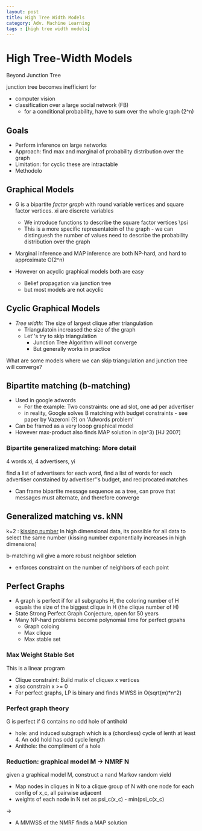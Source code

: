 ```yaml
---
layout: post
title: High Tree Width Models
category: Adv. Machine Learning
tags : [high tree width models]
---
```



# High Tree-Width Models
Beyond Junction Tree

junction tree becomes inefficient for 
* computer vision
* classification over a large social network (FB)
	* for a conditional probability, have to sum over the whole graph (2^n)

## Goals
* Perform inference on large networks
* Approach: find max and marginal of probability distribution over the graph
* Limitation: for cyclic these are intractable
* Methodolo

## Graphical Models
* G is a bipartite _factor graph_ with round variable vertices and square factor vertices. xi are discrete variables
	* We introduce functions to describe the square factor vertices \psi
	* This is a more specific representatoin of the graph - we can distinguesh the number of values need to describe the probability distribution over the graph

* Marginal inference and MAP inference are both NP-hard, and hard to approximate O(2^n)

* However on acyclic graphical models both are easy 
	* Belief propagation via junction tree
	* but most models are not acyclic

## Cyclic Graphical Models
* _Tree width:_ The size of largest clique after triangulation
	* Triangulatoin increased the size of the graph
	* Let''s try to skip triangulation
		* Junction Tree Algorithm will not converge
		* But generally works in practice

What are some models where we can skip triangulation and junction tree will converge?

## Bipartite matching (b-matching)
* Used in google adwords
	* For the example: Two constraints: one ad slot, one ad per advertiser
	* in reality, Google solves B matching with budget constraints - see paper by Vazeroni (?) on 'Adwords problem'
* Can be framed as a very looop graphical model
* However max-product also finds MAP solution in o(n^3) [HJ 2007]


### Bipartite generalized matching: More detail
4 words xi, 
4 advertisers, yi

find a list of advertisers for each word, find a list of words for each advertiser
constained by advertiser''s budget, and reciprocated matches

* Can frame bipartite message sequence as a tree, can prove that messages must alternate, and therefore converge

## Generalized matching vs. kNN
k=2 : [kissing number](http://en.wikipedia.org/wiki/Kissing_number_problem)
In high dimensional data, its possible for all data to select the same number (kissing number exponentially increases in high dimensions)

b-matching wil give a more robust neighbor seletion
* enforces constraint on the number of neighbors of each point

## Perfect Graphs

* A graph is perfect if for all subgraphs H, the coloring number of H  equals the size of the biggest clique in H (the clique number of H)
* State Strong Perfect Graph Conjecture, open for 50 years
* Many NP-hard problems become polynomial time for perfect grpahs
	* Graph coloing
	* Max clique
	* Max stable set

### Max Weight Stable Set
This is a linear program
* Clique constraint: Build matix of cliquex x vertices
* also constrain x >= 0 
* For perfect graphs, LP is binary and finds MWSS in O(sqrt(m)*n^2)

### Perfect graph theory
G is perfect if G contains no odd hole of antihold
* hole: and induced subgraph which is a (chordless) cycle of lenth at least 4. An odd hold has odd cycle length
* Anithole: the compliment of a hole

### Reduction: graphical model M -> NMRF N
given a graphical model M, construct a nand Markov random vield
* Map nodes in cliques in N to a clique group of N with one node for each config of x_c, all pairwise adjacent
* weights of each node in N set as psi_c(x_c) - min(psi_c(x_c)

-> 

* A MMWSS of the NMRF finds a MAP solution










